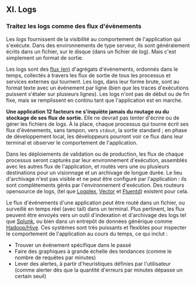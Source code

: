 ## XI. Logs
### Traitez les logs comme des flux d'évènements

Les *logs* fournissent de la visibilité au comportement de l'application qui s'exécute. Dans des environnements de type serveur, ils sont généralement écrits dans un fichier, sur le disque (dans un fichier de log). Mais c'est simplement un format de sortie.

Les logs sont des [flux (en)](https://adam.herokuapp.com/past/2011/4/1/logs_are_streams_not_files/) d'agrégats d'évènements, ordonnés dans le temps, collectés à travers les flux de sortie de tous les processus et services externes qui tournent. Les logs, dans leur forme brute, sont au format texte avec un événement par ligne (bien que les traces d'exécutions puissent s'étaler sur plusieurs lignes). Les logs n'ont pas de début ou de fin fixe, mais se remplissent en continu tant que l'application est en marche.

**Une application 12 facteurs ne s'inquiète jamais du routage ou du stockage de ses flux de sortie.** Elle ne devrait pas tenter d'écrire ou de gérer les fichiers de logs. À la place, chaque processus qui tourne écrit ses flux d'événements, sans tampon, vers `stdout`, la sortie standard ; en phase de développement local, les développeurs pourront voir ce flux dans leur terminal et observer le comportement de l'application.

Dans les déploiements de validation ou de production, les flux de chaque processus seront capturés par leur environnement d'exécution, assemblés avec les autres flux de l'application, et routés vers une ou plusieurs destinations pour un visionnage et un archivage de longue durée. Le lieu d'archivage n'est pas visible et ne peut être configuré par l'application : ils sont complètements gérés par l'environnement d'exécution. Des routeurs opensource de logs, (tel que [Logplex](https://github.com/heroku/logplex), [Vector](https://vector.dev) et [Fluentd](https://github.com/fluent/fluentd)) existent pour cela.

Le flux d'événements d'une application peut être routé dans un fichier, ou surveillé en temps réel (avec tail) dans un terminal. Plus pertinent, les flux peuvent être envoyés vers un outil d'indexation et d'archivage des logs tel que [Splunk](http://www.splunk.com/), ou bien dans un entrepôt de données générique comme [Hadoop/Hive](http://hive.apache.org/). Ces systèmes sont très puissants et flexibles pour inspecter le comportement de l'application au cours du temps, ce qui inclut :

* Trouver un événement spécifique dans le passé
* Faire des graphiques à grande échelle des tendances (comme le nombre de requêtes par minutes)
* Lever des alertes, à partir d'heuristiques définies par l'utilisateur (comme alerter dès que la quantité d'erreurs par minutes dépasse un certain seuil)
